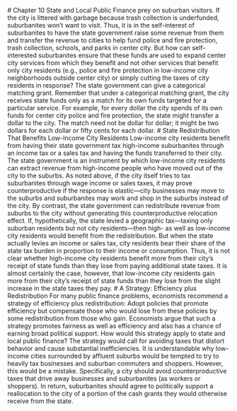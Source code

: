 \# Chapter 10 State and Local Public Finance prey on suburban visitors. If the city is littered with garbage because trash collection is underfunded, suburbanites won’t want to visit. Thus, it is in the self-interest of suburbanites to have the state government raise some revenue from them and transfer the revenue to cities to help fund police and fire protection, trash collection, schools, and parks in center city. But how can self-interested suburbanites ensure that these funds are used to expand center city services from which they benefit and not other services that benefit only city residents (e.g., police and fire protection in low-income city neighborhoods outside center city) or simply cutting the taxes of city residents in response? The state government can give a categorical matching grant. Remember that under a categorical matching grant, the city receives state funds only as a match for its own funds targeted for a particular service. For example, for every dollar the city spends of its own funds for center city police and fire protection, the state might transfer a dollar to the city. The match need not be dollar for dollar; it might be two dollars for each dollar or fifty cents for each dollar. # State Redistribution That Benefits Low-Income City Residents Low-income city residents benefit from having their state government tax high-income suburbanites through an income tax or a sales tax and having the funds transferred to their city. The state government is an instrument by which low-income city residents can extract revenue from high-income people who have moved out of the city to the suburbs. As noted above, if the city itself tries to tax suburbanites through wage income or sales taxes, it may prove counterproductive if the response is elastic—city businesses may move to the suburbs and suburbanites may work and shop in the suburbs instead of the city. By contrast, the state government can redistribute revenue from suburbs to the city without generating this counterproductive relocation effect. If, hypothetically, the state levied a geographic tax—taxing only suburban residents but not city residents—then high- as well as low-income city residents would benefit from the redistribution. But when the state actually levies an income or sales tax, city residents bear their share of the state tax burden in proportion to their income or consumption. Thus, it is not clear whether high-income city residents benefit more from their city’s receipt of state funds than they lose from paying additional state taxes. It is almost certainly the case, however, that low-income city residents gain more from their city’s receipt of state funds than they lose from the slight increase in the state taxes they pay. # A Strategy: Efficiency plus Redistribution For many public finance problems, economists recommend a strategy of efficiency plus redistribution: Adopt policies that promote efficiency but compensate those who would lose from these policies by some redistribution from those who gain. Economists argue that such a strategy promotes fairness as well as efficiency and also has a chance of earning broad political support. How would this strategy apply to state and local public finance? The strategy would call for avoiding taxes that distort behavior and cause substantial inefficiencies. It is understandable why low-income cities surrounded by affluent suburbs would be tempted to try to heavily tax businesses and suburban commuters and shoppers. However, this would be a mistake. Specifically, a city should avoid counterproductive taxes that drive away businesses and suburbanites (as workers or shoppers). In return, suburbanites should agree to politically support a reallocation to the city of a portion of the cash grants they would otherwise receive from the state.